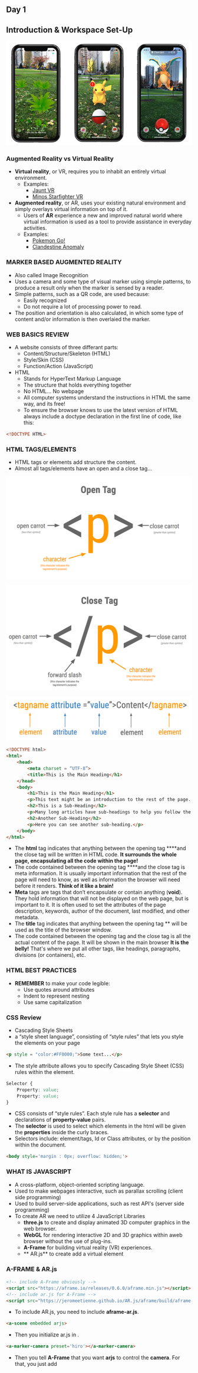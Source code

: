 ## Day 1
## Introduction & Workspace Set-Up

![Pokemon Go!](../img/pokemongo.jpg)

### Augmented Reality vs Virtual Reality
* **Virtual reality**, or VR, requires you to inhabit an entirely virtual environment.
    *  Examples:
        * [Jaunt VR](https://store.steampowered.com/app/456450/Jaunt_VR__Experience_Cinematic_Virtual_Reality/)
        * [Minos Starfighter VR](https://youtu.be/2Zo5ldjC3v4)
* **Augmented reality**, or AR, uses your existing natural environment and simply overlays virtual information on top of it. 
    * Users of **AR** experience a new and improved natural world where virtual information is used as a tool to provide assistance in everyday activities.
    * Examples:
        * [Pokemon Go!]()
        * [Clandestine Anomaly](https://youtu.be/hkn5PMnO5VQ)

### MARKER BASED AUGMENTED REALITY
* Also called Image Recognition 
* Uses a camera and some type of visual marker using simple patterns, to produce a result only when the marker is sensed by a reader. 
* Simple patterns, such as a QR code, are used because:
    * Easily recognized 
    * Do not require a lot of processing power to read. 
* The position and orientation is also calculated, in which some type of content and/or information is then overlaied the marker. 

### WEB BASICS REVIEW
* A website consists of three differant parts:
    * Content/Structure/Skeleton (HTML)
    * Style/Skin (CSS)
    * Function/Action (JavaScript)
* HTML 
    * Stands for HyperText Markup Language
    * The structure that holds everything together
    * No HTML... No webpage
    * All computer systems understand the instructions in HTML the same way, and its free!
    * To ensure the browser knows to use the latest version of HTML always include a doctype declaration in the first line of code, like this:

```html
<!DOCTYPE HTML>
```

### HTML TAGS/ELEMENTS
* HTML tags or elements add structure the content.
* Almost all tags/elements have an open and a close tag...

![HTML Open Tag](../img/open.png)

![HTML Close Tag](../img/close.png)

![HTML attribute](../img/attribute.png)

```html
<!DOCTYPE html>
<html>
    <head>
        <meta charset = “UTF-8”>
        <title>This is the Main Heading</h1>
    </head>
    <body>
        <h1>This is the Main Heading</h1>
        <p>This text might be an introduction to the rest of the page. And if the page is a long one it might be split up into several sub-headings.</p> 
        <h2>This is a Sub-Heading</h2>
        <p>Many long articles have sub-headings to help you follow the structure of what is being written. There may even be sub-sub-headings (or lower-level headings).</p> 
        <h2>Another Sub-Heading</h2>
        <p>Here you can see another sub-heading.</p> 
    </body>
</html> 
```

* The **html** tag indicates that anything between the opening tag **<html>**and the close tag **</html>** will be written in HTML code. **It surrounds the whole page, encapsulating all the code within the page!**
* The code contained between the opening tag **<head>**and the close tag **</head>** is meta information. It is usually important information that the rest of the page will need to know, as well as information the browser will need before it renders. **Think of it like a brain!**
* **Meta** tags are tags that don’t encapsulate or contain anything (**void**). They hold information that will not be displayed on the web page, but is important to it. It is often used to set the attributes of the page description, keywords, author of the document, last modified, and other metadata. 
* The **title** tag indicates that anything between the opening tag **<title>**and the close tag **</title>** will be used as the title of the browser window. 
* The code contained between the opening tag **<body>** and the close tag **</body>** is all the actual content of the page. It will be shown in the main browser **It is the belly!** That's where we put all other tags, like headings, paragraphs, divisions (or containers), etc.

### HTML BEST PRACTICES
* **REMEMBER** to make your code legible:
    * Use quotes around attributes
    * Indent to represent nesting
    * Use same capitalization

### CSS Review
* Cascading Style Sheets
* a “style sheet language”, consisting of “style rules” that lets you style the elements on your page

```html
<p style = "color:#FF0000;">Some text...</p>
```

* The style attribute allows you to specify Cascading Style Sheet (CSS) rules within the element.

```css
Selector {
    Property: value;
    Property: value;
}
```
* CSS consists of “style rules”. Each style rule has a **selector** and declarations of **property-value** pairs.
* The **selector** is used to select which elements in the html will be given the **properties** inside the curly braces. 
* Selectors include: element/tags, Id or Class attributes, or by the position within the document. 

```html
<body style='margin : 0px; overflow: hidden;'>
```

### WHAT IS JAVASCRIPT
* A cross-platform, object-oriented scripting language.
* Used to make webpages interactive, such as parallax scrolling (client side programming)
* Used to build server-side applications, such as rest API's (server side programming)
* To create AR we need to utilize 4 JavaScript Libraries 
    * **three.js** to create and display animated 3D computer graphics in the web browser.
    * **WebGL** for rendering interactive 2D and 3D graphics within aweb browser without the use of plug-ins.
    * **A-Frame** for building virtual reality (VR) experiences.
    * ** AR.js** to create add a virtual element

### A-FRAME & AR.js
```html
<!-- include A-Frame obviously -->
<script src="https://aframe.io/releases/0.6.0/aframe.min.js"></script>
<!-- include ar.js for A-Frame -->
<script src="https://jeromeetienne.github.io/AR.js/aframe/build/aframe-ar.js"></scipt>

````
* To include AR.js, you need to include **aframe-ar.js**.
```html
<a-scene embedded arjs>
```
* Then you initialize ar.js in **<a-scene>**. 
```html
<a-marker-camera preset='hiro'></a-marker-camera>
```
* Then you tell **A-Frame** that you want **arjs** to control the **camera**. For that, you just add

